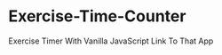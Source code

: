 # Exercise-Time-Counter
Exercise Timer With Vanilla JavaScript
Link To That App <a href="https://nervous-yonath-5bdb54.netlify.app/" target=_blank></a>
